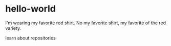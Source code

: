 # hello-world
I'm wearing my favorite red shirt.  No my favorite shirt,
my favorite of the red variety.

learn about repositories
